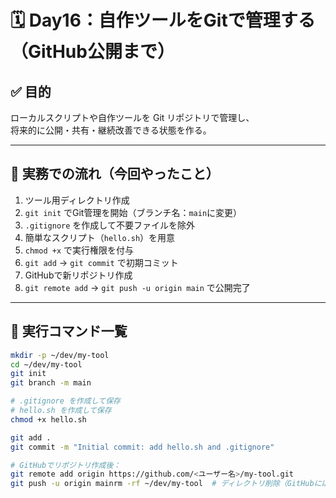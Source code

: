 # 🗓️ Day16：自作ツールをGitで管理する（GitHub公開まで）

## ✅ 目的

ローカルスクリプトや自作ツールを Git リポジトリで管理し、  
将来的に公開・共有・継続改善できる状態を作る。

---

## 🧭 実務での流れ（今回やったこと）

1. ツール用ディレクトリ作成
2. `git init` でGit管理を開始（ブランチ名：`main`に変更）
3. `.gitignore` を作成して不要ファイルを除外
4. 簡単なスクリプト（`hello.sh`）を用意
5. `chmod +x` で実行権限を付与
6. `git add` → `git commit` で初期コミット
7. GitHubで新リポジトリ作成
8. `git remote add` → `git push -u origin main` で公開完了

---

## 🧪 実行コマンド一覧

```bash
mkdir -p ~/dev/my-tool
cd ~/dev/my-tool
git init
git branch -m main

# .gitignore を作成して保存
# hello.sh を作成して保存
chmod +x hello.sh

git add .
git commit -m "Initial commit: add hello.sh and .gitignore"

# GitHubでリポジトリ作成後：
git remote add origin https://github.com/<ユーザー名>/my-tool.git
git push -u origin mainrm -rf ~/dev/my-tool  # ディレクトリ削除（GitHubには残る）